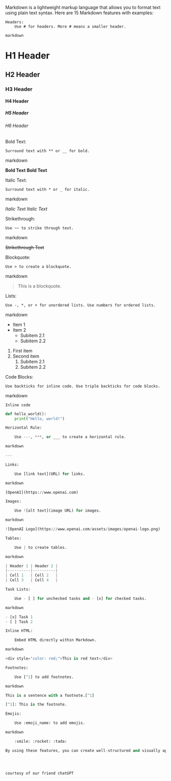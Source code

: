 Markdown is a lightweight markup language that allows you to format text using plain text syntax. Here are 15 Markdown features with examples:

    Headers:
        Use # for headers. More # means a smaller header.

    markdown

# H1 Header
## H2 Header
### H3 Header
#### H4 Header
##### H5 Header
###### H6 Header

Bold Text:

    Surround text with ** or __ for bold.

markdown

**Bold Text**
__Bold Text__

Italic Text:

    Surround text with * or _ for italic.

markdown

*Italic Text*
_Italic Text_

Strikethrough:

    Use ~~ to strike through text.

markdown

~~Strikethrough Text~~

Blockquote:

    Use > to create a blockquote.

markdown

> This is a blockquote.

Lists:

    Use -, *, or + for unordered lists. Use numbers for ordered lists.

markdown

- Item 1
- Item 2
  - Subitem 2.1
  - Subitem 2.2

1. First item
2. Second item
   1. Subitem 2.1
   2. Subitem 2.2

Code Blocks:

    Use backticks for inline code. Use triple backticks for code blocks.

markdown

`Inline code`

```python
def hello_world():
    print("Hello, world!")

Horizontal Rule:

    Use ---, ***, or ___ to create a horizontal rule.

markdown

---

Links:

    Use [link text](URL) for links.

markdown

[OpenAI](https://www.openai.com)

Images:

    Use ![alt text](image URL) for images.

markdown

![OpenAI Logo](https://www.openai.com/assets/images/openai-logo.png)

Tables:

    Use | to create tables.

markdown

| Header 1 | Header 2 |
|----------|----------|
| Cell 1   | Cell 2   |
| Cell 3   | Cell 4   |

Task Lists:

    Use - [ ] for unchecked tasks and - [x] for checked tasks.

markdown

- [x] Task 1
- [ ] Task 2

Inline HTML:

    Embed HTML directly within Markdown.

markdown

<div style="color: red;">This is red text</div>

Footnotes:

    Use [^1] to add footnotes.

markdown

This is a sentence with a footnote.[^1]

[^1]: This is the footnote.

Emojis:

    Use :emoji_name: to add emojis.

markdown

    :smile: :rocket: :tada:

By using these features, you can create well-structured and visually appealing Markdown documents for your GitHub repositories or any other purpose where Markdown is supported.




courtesy of our friend chatGPT
